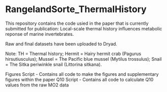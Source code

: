 # RangelandSorte_ThermalHistory

This repository contains the code usied in the paper that is currently submitted for publication: Local-scale thermal history influences metabolic reponse of marine invertebrates. 

Raw and final datasets have been uploaded to Dryad.

Note: TH = Thermal history; Hermit = Hairy hermit crab (Pagurus hirsutiusculus); Mussel = The Pacific blue mussel (Mytilus trossulus); Snail = The Sitka periwinkle snail (Littorina sitkana).

Figures Script - Contains all code to make the figures and supplementary figures within the paper
Q10 Script - Contains all code to calculate Q10 values from the raw MO2 data
